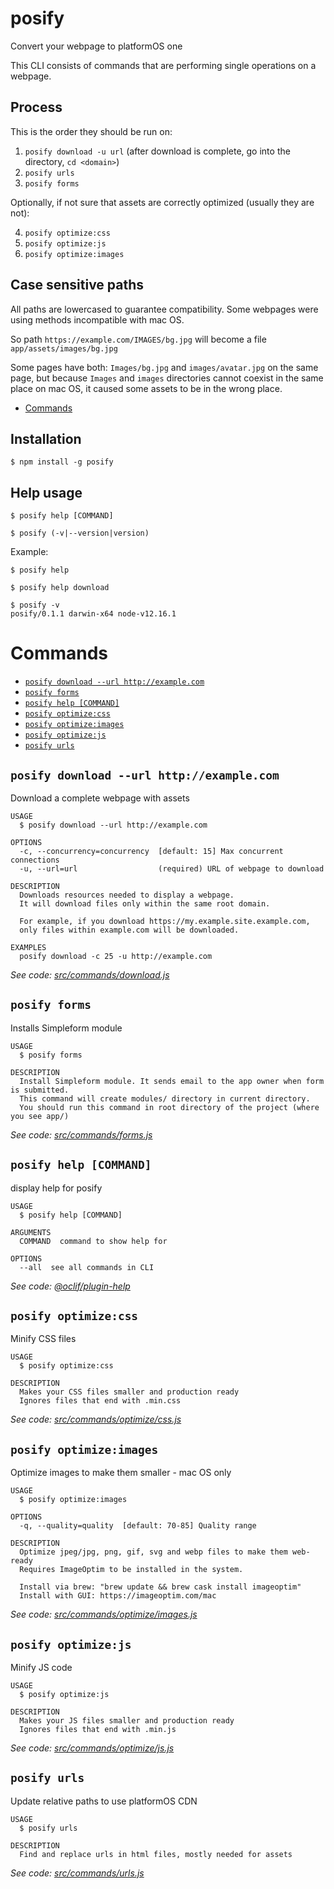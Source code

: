 posify
======

Convert your webpage to platformOS one

This CLI consists of commands that are performing single operations on a webpage.

## Process

This is the order they should be run on:

1. `posify download -u url` (after download is complete, go into the directory, `cd <domain>`)
2. `posify urls`
3. `posify forms`

Optionally, if not sure that assets are correctly optimized (usually they are not): 

4. `posify optimize:css`
5. `posify optimize:js`
6. `posify optimize:images`

## Case sensitive paths

All paths are lowercased to guarantee compatibility. Some webpages were using methods incompatible with mac OS.

So path `https://example.com/IMAGES/bg.jpg` will become a file `app/assets/images/bg.jpg`

Some pages have both: `Images/bg.jpg` and `images/avatar.jpg` on the same page, but because `Images` and `images` directories cannot coexist in the same place on mac OS, it caused some assets to be in the wrong place.

<!-- toc -->
* [Commands](#commands)
<!-- tocstop -->

## Installation
```sh-session
$ npm install -g posify
```

## Help usage
```sh-session
$ posify help [COMMAND]

$ posify (-v|--version|version)
```

Example:

```sh-session
$ posify help

$ posify help download
```

```sh-session
$ posify -v
posify/0.1.1 darwin-x64 node-v12.16.1
```


# Commands
<!-- commands -->
* [`posify download --url http://example.com`](#posify-download---url-httpexamplecom)
* [`posify forms`](#posify-forms)
* [`posify help [COMMAND]`](#posify-help-command)
* [`posify optimize:css`](#posify-optimizecss)
* [`posify optimize:images`](#posify-optimizeimages)
* [`posify optimize:js`](#posify-optimizejs)
* [`posify urls`](#posify-urls)

## `posify download --url http://example.com`

Download a complete webpage with assets

```
USAGE
  $ posify download --url http://example.com

OPTIONS
  -c, --concurrency=concurrency  [default: 15] Max concurrent connections
  -u, --url=url                  (required) URL of webpage to download

DESCRIPTION
  Downloads resources needed to display a webpage.
  It will download files only within the same root domain.

  For example, if you download https://my.example.site.example.com,
  only files within example.com will be downloaded.

EXAMPLES
  posify download -c 25 -u http://example.com
```

_See code: [src/commands/download.js](https://github.com/mdyd-dev/posify/blob/v0.1.5/src/commands/download.js)_

## `posify forms`

Installs Simpleform module

```
USAGE
  $ posify forms

DESCRIPTION
  Install Simpleform module. It sends email to the app owner when form is submitted.
  This command will create modules/ directory in current directory.
  You should run this command in root directory of the project (where you see app/)
```

_See code: [src/commands/forms.js](https://github.com/mdyd-dev/posify/blob/v0.1.5/src/commands/forms.js)_

## `posify help [COMMAND]`

display help for posify

```
USAGE
  $ posify help [COMMAND]

ARGUMENTS
  COMMAND  command to show help for

OPTIONS
  --all  see all commands in CLI
```

_See code: [@oclif/plugin-help](https://github.com/oclif/plugin-help/blob/v3.0.1/src/commands/help.ts)_

## `posify optimize:css`

Minify CSS files

```
USAGE
  $ posify optimize:css

DESCRIPTION
  Makes your CSS files smaller and production ready
  Ignores files that end with .min.css
```

_See code: [src/commands/optimize/css.js](https://github.com/mdyd-dev/posify/blob/v0.1.5/src/commands/optimize/css.js)_

## `posify optimize:images`

Optimize images to make them smaller - mac OS only

```
USAGE
  $ posify optimize:images

OPTIONS
  -q, --quality=quality  [default: 70-85] Quality range

DESCRIPTION
  Optimize jpeg/jpg, png, gif, svg and webp files to make them web-ready
  Requires ImageOptim to be installed in the system.

  Install via brew: "brew update && brew cask install imageoptim"
  Install with GUI: https://imageoptim.com/mac
```

_See code: [src/commands/optimize/images.js](https://github.com/mdyd-dev/posify/blob/v0.1.5/src/commands/optimize/images.js)_

## `posify optimize:js`

Minify JS code

```
USAGE
  $ posify optimize:js

DESCRIPTION
  Makes your JS files smaller and production ready
  Ignores files that end with .min.js
```

_See code: [src/commands/optimize/js.js](https://github.com/mdyd-dev/posify/blob/v0.1.5/src/commands/optimize/js.js)_

## `posify urls`

Update relative paths to use platformOS CDN

```
USAGE
  $ posify urls

DESCRIPTION
  Find and replace urls in html files, mostly needed for assets
```

_See code: [src/commands/urls.js](https://github.com/mdyd-dev/posify/blob/v0.1.5/src/commands/urls.js)_
<!-- commandsstop -->
